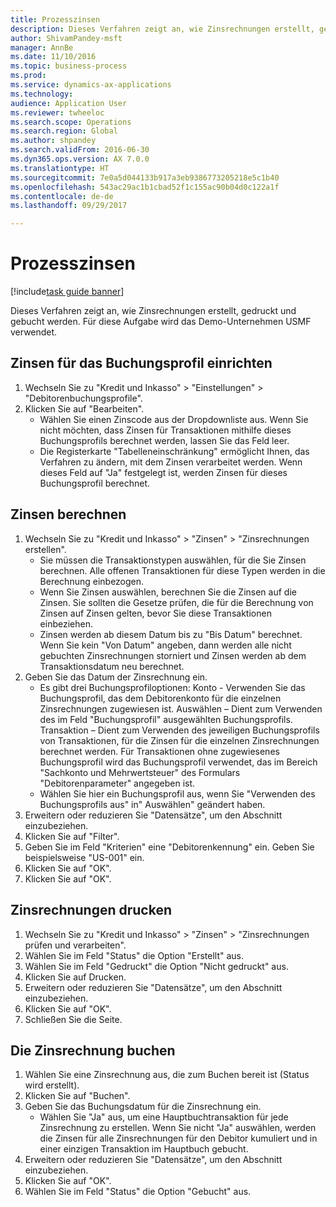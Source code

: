 ```yaml
--- 
title: Prozesszinsen
description: Dieses Verfahren zeigt an, wie Zinsrechnungen erstellt, gedruckt und gebucht werden.
author: ShivamPandey-msft
manager: AnnBe
ms.date: 11/10/2016
ms.topic: business-process
ms.prod: 
ms.service: dynamics-ax-applications
ms.technology: 
audience: Application User
ms.reviewer: twheeloc
ms.search.scope: Operations
ms.search.region: Global
ms.author: shpandey
ms.search.validFrom: 2016-06-30
ms.dyn365.ops.version: AX 7.0.0
ms.translationtype: HT
ms.sourcegitcommit: 7e0a5d044133b917a3eb9386773205218e5c1b40
ms.openlocfilehash: 543ac29ac1b1cbad52f1c155ac90b04d0c122a1f
ms.contentlocale: de-de
ms.lasthandoff: 09/29/2017

---
```

# <a name="process-interest"></a>Prozesszinsen

[!include[task guide banner](../../includes/task-guide-banner.md)]

Dieses Verfahren zeigt an, wie Zinsrechnungen erstellt, gedruckt und gebucht werden. Für diese Aufgabe wird das Demo-Unternehmen USMF verwendet.


## <a name="set-up-interest-on-the-posting-profile"></a>Zinsen für das Buchungsprofil einrichten
1. Wechseln Sie zu "Kredit und Inkasso" > "Einstellungen" > "Debitorenbuchungsprofile".
2. Klicken Sie auf "Bearbeiten".
    * Wählen Sie einen Zinscode aus der Dropdownliste aus. Wenn Sie nicht möchten, dass Zinsen für Transaktionen mithilfe dieses Buchungsprofils berechnet werden, lassen Sie das Feld leer.  
    * Die Registerkarte "Tabelleneinschränkung" ermöglicht Ihnen, das Verfahren zu ändern, mit dem Zinsen verarbeitet werden. Wenn dieses Feld auf "Ja" festgelegt ist, werden Zinsen für dieses Buchungsprofil berechnet.  

## <a name="calculate-interest"></a>Zinsen berechnen
1. Wechseln Sie zu "Kredit und Inkasso" > "Zinsen" > "Zinsrechnungen erstellen".
    * Sie müssen die Transaktionstypen auswählen, für die Sie Zinsen berechnen. Alle offenen Transaktionen für diese Typen werden in die Berechnung einbezogen.  
    * Wenn Sie Zinsen auswählen, berechnen Sie die Zinsen auf die Zinsen. Sie sollten die Gesetze prüfen, die für die Berechnung von Zinsen auf Zinsen gelten, bevor Sie diese Transaktionen einbeziehen.  
    * Zinsen werden ab diesem Datum bis zu "Bis Datum" berechnet. Wenn Sie kein "Von Datum" angeben, dann werden alle nicht gebuchten Zinsrechnungen storniert und Zinsen werden ab dem Transaktionsdatum neu berechnet.  
2. Geben Sie das Datum der Zinsrechnung ein.
    * Es gibt drei Buchungsprofiloptionen: Konto - Verwenden Sie das Buchungsprofil, das dem Debitorenkonto für die einzelnen Zinsrechnungen zugewiesen ist.   Auswählen – Dient zum Verwenden des im Feld "Buchungsprofil" ausgewählten Buchungsprofils.   Transaktion – Dient zum Verwenden des jeweiligen Buchungsprofils von Transaktionen, für die Zinsen für die einzelnen Zinsrechnungen berechnet werden. Für Transaktionen ohne zugewiesenes Buchungsprofil wird das Buchungsprofil verwendet, das im Bereich "Sachkonto und Mehrwertsteuer" des Formulars "Debitorenparameter" angegeben ist.  
    * Wählen Sie hier ein Buchungsprofil aus, wenn Sie "Verwenden des Buchungsprofils aus" in" Auswählen" geändert haben.  
3. Erweitern oder reduzieren Sie "Datensätze", um den Abschnitt einzubeziehen.
4. Klicken Sie auf "Filter".
5. Geben Sie im Feld "Kriterien" eine "Debitorenkennung" ein. Geben Sie beispielsweise "US-001" ein.
6. Klicken Sie auf "OK".
7. Klicken Sie auf "OK".

## <a name="print-interest-notes"></a>Zinsrechnungen drucken
1. Wechseln Sie zu "Kredit und Inkasso" > "Zinsen" > "Zinsrechnungen prüfen und verarbeiten".
2. Wählen Sie im Feld "Status" die Option "Erstellt" aus.
3. Wählen Sie im Feld "Gedruckt" die Option "Nicht gedruckt" aus.
4. Klicken Sie auf Drucken.
5. Erweitern oder reduzieren Sie "Datensätze", um den Abschnitt einzubeziehen.
6. Klicken Sie auf "OK".
7. Schließen Sie die Seite.

## <a name="post-the-interest-note"></a>Die Zinsrechnung buchen
1. Wählen Sie eine Zinsrechnung aus, die zum Buchen bereit ist (Status wird erstellt).
2. Klicken Sie auf "Buchen".
3. Geben Sie das Buchungsdatum für die Zinsrechnung ein.
    * Wählen Sie "Ja" aus, um eine Hauptbuchtransaktion für jede Zinsrechnung zu erstellen.     Wenn Sie nicht "Ja" auswählen, werden die Zinsen für alle Zinsrechnungen für den Debitor kumuliert und in einer einzigen Transaktion im Hauptbuch gebucht.  
4. Erweitern oder reduzieren Sie "Datensätze", um den Abschnitt einzubeziehen.
5. Klicken Sie auf "OK".
6. Wählen Sie im Feld "Status" die Option "Gebucht" aus.


